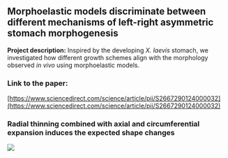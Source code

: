 ## Morphoelastic models discriminate between different mechanisms of left-right asymmetric stomach morphogenesis

**Project description:** Inspired by the developing *X. laevis* stomach, we investigated how different growth schemes align with the morphology observed *in vivo* using morphoelastic models.

### Link to the paper:
[https://www.sciencedirect.com/science/article/pii/S2667290124000032](https://www.sciencedirect.com/science/article/pii/S2667290124000032)

### Radial thinning combined with axial and circumferential expansion induces the expected shape changes

<img src="images/r-t+z+ gif.gif?raw=true"/>

